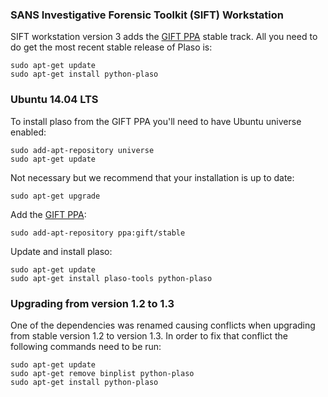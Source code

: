 ### SANS Investigative Forensic Toolkit (SIFT) Workstation
SIFT workstation version 3 adds the [GIFT PPA](https://launchpad.net/~gift) stable track. All you need to do get the most recent stable release of Plaso is:
```
sudo apt-get update
sudo apt-get install python-plaso
```

### Ubuntu 14.04 LTS

To install plaso from the GIFT PPA you'll need to have Ubuntu universe enabled:

```
sudo add-apt-repository universe
sudo apt-get update
```

Not necessary but we recommend that your installation is up to date:

```
sudo apt-get upgrade
```

Add the [GIFT PPA](https://launchpad.net/~gift):
```
sudo add-apt-repository ppa:gift/stable
```

Update and install plaso:
```
sudo apt-get update
sudo apt-get install plaso-tools python-plaso
```

### Upgrading from version 1.2 to 1.3

One of the dependencies was renamed causing conflicts when upgrading from stable version 1.2 to version 1.3. In order to fix that conflict the following commands need to be run:
```
sudo apt-get update
sudo apt-get remove binplist python-plaso
sudo apt-get install python-plaso
```

